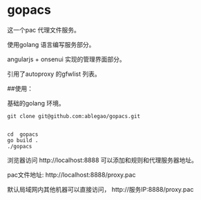 gopacs
======

这一个pac 代理文件服务。



使用golang 语言编写服务部分。 

angularjs + onsenui 实现的管理界面部分。 

引用了autoproxy 的gfwlist 列表。 


##使用：

基础的golang 环境。 

	git clone git@github.com:ablegao/gopacs.git


	cd  gopacs 
	go build . 
	./gopacs


浏览器访问 http://localhost:8888 可以添加和规则和代理服务器地址。 

pac文件地址: http://localhost:8888/proxy.pac 

默认局域网内其他机器可以直接访问， http://服务IP:8888/proxy.pac

